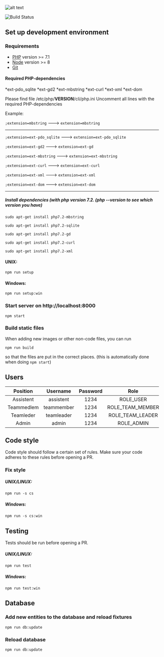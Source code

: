 ![alt text](https://github.com/vektorprogrammet/vektorprogrammet/blob/readme/logo_readme.png)

![Build Status](https://travis-ci.org/vektorprogrammet/vektorprogrammet.svg?branch=master)
## Set up development environment
### Requirements
- [PHP](http://php.net/downloads.php) version >= 7.1
- [Node](https://nodejs.org/en/) version >= 8
- [Git](https://git-scm.com/)

#### Required PHP-dependencies
*ext-pdo_sqlite
*ext-gd2
*ext-mbstring
*ext-curl
*ext-xml
*ext-dom

Please find file /etc/php/**VERSION**/cli/php.ini
Uncomment all lines with the required PHP-dependencies

Example:

`;extension=mbstring`       ---> `extension=mbstring`

-----
`;extension=ext-pdo_sqlite` ---> `extension=ext-pdo_sqlite`

`;extension=ext-gd2`         ---> `extension=ext-gd` 

`;extension=ext-mbstring`   ---> `extension=ext-mbstring`

`;extension=ext-curl`       ---> `extension=ext-curl`   

`;extension=ext-xml`        ---> `extension=ext-xml` 

`;extension=ext-dom`        ---> `extension=ext-dom`  

-----

##### Install dependencies (with php version 7.2. (php --version to see which version you have)
`sudo apt-get install php7.2-mbstring`

`sudo apt-get install php7.2-sqlite`

`sudo apt-get install php7.2-gd`

`sudo apt-get install php7.2-curl`

`sudo apt-get install php7.2-xml`




#### UNIX:
`npm run setup`
#### Windows:
`npm run setup:win`

### Start server on http://localhost:8000
`npm start`

### Build static files
When adding new images or other non-code files, you can run

`npm run build`

so that the files are put in the correct places. (this is automatically
done when doing `npm start`)

## Users
| Position     | Username   | Password |        Role        |
| :----------: | :--------: |:--------:|:------------------:|
| Assistent    | assistent  |   1234   |      ROLE_USER     |
| Teammedlem   | teammember |   1234   |  ROLE_TEAM_MEMBER  |
| Teamleder    | teamleader |   1234   |  ROLE_TEAM_LEADER  |
| Admin        | admin      |   1234   |      ROLE_ADMIN    |


## Code style
Code style should follow a certain set of rules. Make sure your code 
adheres to these rules before opening a PR. 

### Fix style
##### UNIX/LINUX:
`npm run -s cs`
##### Windows:
`npm run -s cs:win`

## Testing
Tests should be run before opening a PR.
##### UNIX/LINUX:
`npm run test`
##### Windows:
`npm run test:win`


## Database

### Add new entities to the database and reload fixtures
`npm run db:update`

### Reload database
`npm run db:update`
